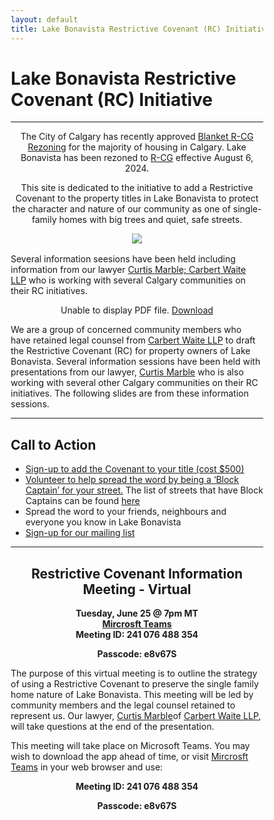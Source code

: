 ```yaml
---
layout: default
title: Lake Bonavista Restrictive Covenant (RC) Initiative
---
```




<html>
<head>
<meta name="viewport" content="width=device-width, initial-scale=1">
<style>
* {
  box-sizing: border-box;
}

/* Create two equal columns that floats next to each other */
.column {
  float: left;
  width: 50%;
  padding: 10px;
}

/* Clear floats after the columns */
.row:after {
  content: "";
  display: table;
  clear: both;
}

img {
	width: 90%;
}

.column p {
	text-align: center;
}

h1 {
  text-align: center;
}


blockquote {
  background-color: #FFFF00;
}

</style>
</head>
</html>


# Lake Bonavista Restrictive Covenant (RC) Initiative

---



<p align="center">
  The City of Calgary has recently approved
    <a href="https://newsroom.calgary.ca/city-council-approves-citywide-rezoning-with-amendments-in-response-to-calgarys-housing-crisis"> Blanket R-CG Rezoning</a> for the majority of housing in Calgary. Lake Bonavista has been rezoned to <a href="https://www.calgary.ca/content/dam/www/pda/pd/publishingimages/current-projects/R-CG-residential-grade-oriented.pdf">R-CG</a> effective August 6, 2024.
</p>

<p align="center">
This site is dedicated to the initiative to add a Restrictive Covenant to the property titles in Lake Bonavista to protect the character and nature of our community as one of single-family homes with big trees and quiet, safe streets.
</p>

<div style="text-align: center;margin-top: 0.5rem;margin-bottom: 1rem;">
    <a href="https://thecityofcalgary.maps.arcgis.com/apps/instant/lookup/index.html?appid=60d7b740704b454481c5a3ca40aae073"><img src="../img/LBRCGMAP.png "></a>
</div>


Several information seesions have been held including information from our lawyer [Curtis Marble; Carbert Waite LLP](https://carbertwaite.com/calgary-lawyers/curtis-marble/) who is working with several Calgary communities on their RC initiatives.

<p align="center">
    <object data="../docs/InfoSlides.pdf" type="application/pdf" width="100%" height="460px">
      <p>Unable to display PDF file. <a href="../docs/InfoSlides.pdf">Download</a></p>
    </object>
 </p>

We are a group of concerned community members who have retained legal counsel from [Carbert Waite LLP](https://carbertwaite.com/) to draft the Restrictive Covenant (RC) for property owners of Lake Bonavista. Several information sessions have been held with presentations from our lawyer, [Curtis Marble](https://carbertwaite.com/calgary-lawyers/curtis-marble/) who is also working with several other Calgary communities on their RC initiatives. The following slides are from these information sessions.


---



## Call to Action
* [Sign-up to add the Covenant to your title (cost $500)](../faq#rcsign)
* [Volunteer to help spread the word by being a ‘Block Captain’ for your street.](../block) The list of streets that have Block Captains can be found [here](../contact#block)
* Spread the word to your friends, neighbours and everyone you know in Lake Bonavista
* [Sign-up for our mailing list ](../mailinglist)


---


<h2 align="center">Restrictive Covenant Information Meeting - Virtual</h2>
<p align="center" style="margin:0"><b>Tuesday, June 25 @ 7pm MT</b></p>
<p align="center" style="margin:0"><b><a href="https://teams.microsoft.com">Mircrosft Teams</a></b></p>
<p align="center" style="margin:0"><b>Meeting ID: 241 076 488 354</b></p>
<p align="center"><b>Passcode: e8v67S</b></p>


 The purpose of this virtual meeting is to outline the strategy of using a Restrictive Covenant to preserve the single family home nature of Lake Bonavista. This meeting will be led by community members and the legal counsel retained to represent us. Our lawyer,  [Curtis Marble](https://carbertwaite.com/calgary-lawyers/curtis-marble/)of [Carbert Waite LLP](ttps://carbertwaite.com/), will take questions at the end of the presentation.

This meeting will take place on Microsoft Teams. You may wish to download the app ahead of time, or visit [Mircrosft Teams](https://teams.microsoft.com) in your web browser and use: 

<p align="center" style="margin:0"><b>Meeting ID: 241 076 488 354</b></p>
<p align="center"><b>Passcode: e8v67S</b></p>
